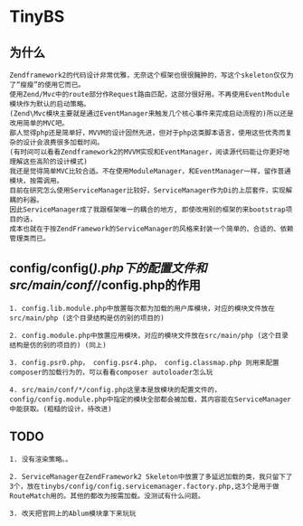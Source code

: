 TinyBS
============

为什么
------------

	Zendframework2的代码设计非常优雅，无奈这个框架也很很臃肿的，写这个skeleton仅仅为了“瘦瘦”的使用它而已。
	使用Zend/Mvc中的route部分作Request路由匹配，这部分很好用。不再使用EventModule模块作为默认的启动策略。
	(Zend\Mvc模块主要就是通过EventManager来触发几个核心事件来完成启动流程的)所以还是改用简单的MVC吧。
	鄙人觉得php还是简单好，MVVM的设计固然先进，但对于php这类脚本语言，使用这些优秀而复杂的设计会浪费很多加载时间。
	(有时间可以看看Zendframework2的MVVM实现和EventManager，阅读源代码能让你更好地理解这些高阶的设计模式)
	我还是觉得简单MVC比较合适。不在使用ModuleManager，和EventManager一样，留作普通模块，按需调用。
	目前在研究怎么使用ServiceManager比较好，ServiceManager作为Di的上层套件，实现解耦的利器。
	因此ServiceManager成了我跟框架唯一的耦合的地方, 即使改用别的框架的来bootstrap项目的话，
	成本也就在于按ZendFramework的ServiceManager的风格来封装一个简单的、合适的、依赖管理类而已。

config/config(*).php下的配置文件和src/main/conf/*/config.php的作用
------------

    1. config.lib.module.php中放置每次都为加载的用户库模块，对应的模块文件放在src/main/php (这个目录结构是仿的别的项目的)
    
    2. config.module.php中放置应用模块，对应的模块文件放在src/main/php (这个目录结构是仿的别的项目的) (同上)
    
    3. config.psr0.php， config.psr4.php， config.classmap.php 则用来配置composer的加载行为的，可以看看composer autoloader怎么玩
    
    4. src/main/conf/*/config.php这里本是放模块的配置文件的，config/config.module.php中指定的模块全部都会被加载，其内容能在ServiceManager中能获取。(粗糙的设计，待改进)

TODO
------------

    1. 没有渲染策略。。
    
    2. ServiceManager在ZendFramework2 Skeleton中放置了多延迟加载的类，我只留下了3个，放在tinybs/config/config.servicemanager.factory.php,这3个是用于做RouteMatch用的。其他的都改为按需加载。没测试有什么问题。
    
    3. 改天把官网上的Ablum模块拿下来玩玩